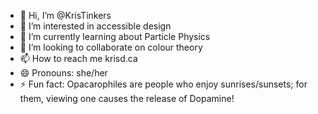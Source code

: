 - 👋 Hi, I’m @KrisTinkers
- 👀 I’m interested in accessible design
- 🌱 I’m currently learning about Particle Physics
- 💞️ I’m looking to collaborate on colour theory
- 📫 How to reach me krisd.ca
- 😄 Pronouns: she/her
- ⚡ Fun fact: Opacarophiles are people who enjoy sunrises/sunsets; for them, viewing one causes the release of Dopamine!
